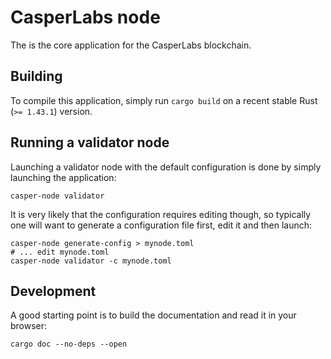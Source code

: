 # CasperLabs node

The is the core application for the CasperLabs blockchain.

## Building

To compile this application, simply run `cargo build` on a recent stable Rust (`>= 1.43.1`) version.

## Running a validator node

Launching a validator node with the default configuration is done by simply launching the application:

```
casper-node validator
```

It is very likely that the configuration requires editing though, so typically one will want to generate a configuration file first, edit it and then launch:

```
casper-node generate-config > mynode.toml
# ... edit mynode.toml
casper-node validator -c mynode.toml
```

## Development

A good starting point is to build the documentation and read it in your browser:

```
cargo doc --no-deps --open
```